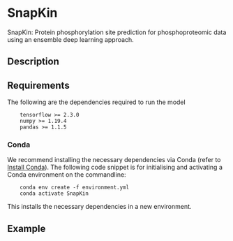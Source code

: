 # SnapKin

SnapKin: Protein phosphorylation site prediction for phosphoproteomic data using an ensemble deep learning approach.

## Description


## Requirements

The following are the dependencies required to run the model 

```
    tensorflow >= 2.3.0
    numpy >= 1.19.4
    pandas >= 1.1.5
```

### Conda 

We recommend installing the necessary dependencies via Conda (refer to [Install Conda](https://docs.conda.io/projects/conda/en/latest/user-guide/install/)).
The following code snippet is for initialising and activating a Conda environment on the commandline:

        conda env create -f environment.yml
        conda activate SnapKin

This installs the necessary dependencies in a new environment.

## Example 

